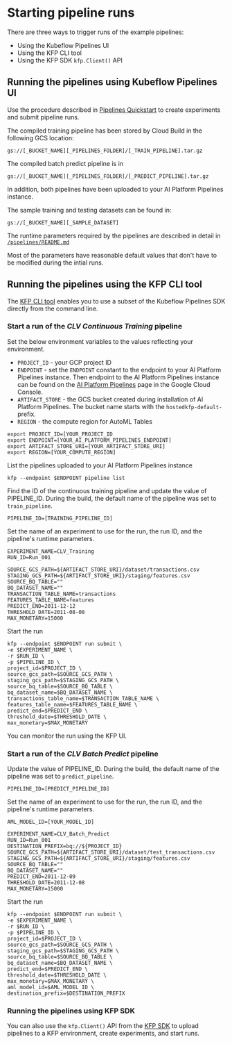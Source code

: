 # Starting pipeline runs

There are three ways to trigger runs of the example pipelines:
- Using the Kubeflow Pipelines UI
- Using the KFP CLI tool
- Using the KFP SDK `kfp.Client()` API


## Running the pipelines using Kubeflow Pipelines UI

Use the procedure described in [Pipelines Quickstart](https://www.kubeflow.org/docs/pipelines/pipelines-quickstart/) to create experiments and submit pipeline runs.

The compiled training pipeline has been stored by Cloud Build in the following GCS location:

`gs://[_BUCKET_NAME][_PIPELINES_FOLDER]/[_TRAIN_PIPELINE].tar.gz`

The compiled batch predict pipeline is in

`gs://[_BUCKET_NAME][_PIPELINES_FOLDER]/[_PREDICT_PIPELINE].tar.gz`

In addition, both pipelines have been uploaded to your AI Platform Pipelines instance.

The sample training and testing datasets can be found in:

`gs://[_BUCKET_NAME][_SAMPLE_DATASET]`

The runtime parameters required by the pipelines are described in detail in [`/pipelines/README.md`](/pipelines/README.md)

Most of the parameters have reasonable default values that don't have to be modified during the intial runs.

## Running the pipelines using the KFP CLI tool

The [KFP CLI tool](https://www.kubeflow.org/docs/pipelines/sdk/sdk-overview/) enables you to use a subset of the Kubeflow Pipelines SDK directly from the command line. 

### Start a run of the *CLV Continuous Training* pipeline

Set the below environment variables to the values reflecting your environment. 

- `PROJECT_ID` - your GCP project ID
- `ENDPOINT` - set the `ENDPOINT` constant to the endpoint to your AI Platform Pipelines instance. Then endpoint to the AI Platform Pipelines instance can be found on the [AI Platform Pipelines](https://console.cloud.google.com/ai-platform/pipelines/clusters) page in the Google Cloud Console.
- `ARTIFACT_STORE` - the GCS bucket created during installation of AI Platform Pipelines. The bucket name starts with the `hostedkfp-default-` prefix.
- `REGION` - the compute region for AutoML Tables

```
export PROJECT_ID=[YOUR_PROJECT_ID
export ENDPOINT=[YOUR_AI_PLATFORM_PIPELINES_ENDPOINT]
export ARTIFACT_STORE_URI=[YOUR_ARTIFACT_STORE_URI]
export REGION=[YOUR_COMPUTE_REGION]
```

List the pipelines uploaded to your AI Platform Pipelines instance
```
kfp --endpoint $ENDPOINT pipeline list
```

Find the ID of the continuous training pipeline and update the value of PIPELINE_ID. During the build, the default name of the pipeline was set to `train_pipeline`.
```
PIPELINE_ID=[TRAINING_PIPELINE_ID]
```

Set the name of an experiment to use for the run, the run ID, and the pipeline's runtime parameters.
```
EXPERIMENT_NAME=CLV_Training
RUN_ID=Run_001

SOURCE_GCS_PATH=${ARTIFACT_STORE_URI}/dataset/transactions.csv
STAGING_GCS_PATH=${ARTIFACT_STORE_URI}/staging/features.csv
SOURCE_BQ_TABLE=""
BQ_DATASET_NAME=""
TRANSACTION_TABLE_NAME=transactions
FEATURES_TABLE_NAME=features
PREDICT_END=2011-12-12
THRESHOLD_DATE=2011-08-08
MAX_MONETARY=15000
```

Start the run
```
kfp --endpoint $ENDPOINT run submit \
-e $EXPERIMENT_NAME \
-r $RUN_ID \
-p $PIPELINE_ID \
project_id=$PROJECT_ID \
source_gcs_path=$SOURCE_GCS_PATH \
staging_gcs_path=$STAGING_GCS_PATH \
source_bq_table=$SOURCE_BQ_TABLE \
bq_dataset_name=$BQ_DATASET_NAME \
transactions_table_name=$TRANSACTION_TABLE_NAME \
features_table_name=$FEATURES_TABLE_NAME \
predict_end=$PREDICT_END \
threshold_date=$THRESHOLD_DATE \
max_monetary=$MAX_MONETARY 
```
 You can monitor the run using the KFP UI.

### Start a run of the *CLV Batch Predict* pipeline


Update the value of PIPELINE_ID. During the build, the default name of the pipeline was set to `predict_pipeline`.

```
PIPELINE_ID=[PREDICT_PIPELINE_ID]
```

Set the name of an experiment to use for the run, the run ID, and the pipeline's runtime parameters.
```
AML_MODEL_ID=[YOUR_MODEL_ID]

EXPERIMENT_NAME=CLV_Batch_Predict
RUN_ID=Run_001
DESTINATION_PREFIX=bq://${PROJECT_ID}
SOURCE_GCS_PATH=${ARTIFACT_STORE_URI}/dataset/test_transactions.csv
STAGING_GCS_PATH=${ARTIFACT_STORE_URI}/staging/features.csv
SOURCE_BQ_TABLE=""
BQ_DATASET_NAME=""
PREDICT_END=2011-12-09
THRESHOLD_DATE=2011-12-08
MAX_MONETARY=15000
```

Start the run
```
kfp --endpoint $ENDPOINT run submit \
-e $EXPERIMENT_NAME \
-r $RUN_ID \
-p $PIPELINE_ID \
project_id=$PROJECT_ID \
source_gcs_path=$SOURCE_GCS_PATH \
staging_gcs_path=$STAGING_GCS_PATH \
source_bq_table=$SOURCE_BQ_TABLE \
bq_dataset_name=$BQ_DATASET_NAME \
predict_end=$PREDICT_END \
threshold_date=$THRESHOLD_DATE \
max_monetary=$MAX_MONETARY \
aml_model_id=$AML_MODEL_ID \
destination_prefix=$DESTINATION_PREFIX
```

### Running the pipelines using KFP SDK

You can also use the `kfp.Client()` API from the [KFP SDK](https://www.kubeflow.org/docs/pipelines/sdk/sdk-overview/) to upload pipelines to a KFP environment, create experiments, and start runs.






